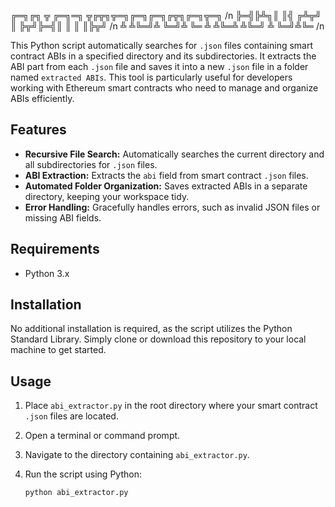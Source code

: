 ╔═╗╔╗ ╦  ╔═╗═╗ ╦╔╦╗╦═╗╔═╗╔═╗╔╦╗╔═╗╦═╗ /n
╠═╣╠╩╗║  ║╣ ╔╩╦╝ ║ ╠╦╝╠═╣║   ║ ║ ║╠╦╝ /n
╩ ╩╚═╝╩  ╚═╝╩ ╚═ ╩ ╩╚═╩ ╩╚═╝ ╩ ╚═╝╩╚═ /n


This Python script automatically searches for `.json` files containing smart contract ABIs in a specified directory and its subdirectories. It extracts the ABI part from each `.json` file and saves it into a new `.json` file in a folder named `extracted ABIs`. This tool is particularly useful for developers working with Ethereum smart contracts who need to manage and organize ABIs efficiently.

## Features

- **Recursive File Search:** Automatically searches the current directory and all subdirectories for `.json` files.
- **ABI Extraction:** Extracts the `abi` field from smart contract `.json` files.
- **Automated Folder Organization:** Saves extracted ABIs in a separate directory, keeping your workspace tidy.
- **Error Handling:** Gracefully handles errors, such as invalid JSON files or missing ABI fields.

## Requirements

- Python 3.x

## Installation

No additional installation is required, as the script utilizes the Python Standard Library. Simply clone or download this repository to your local machine to get started.

## Usage

1. Place `abi_extractor.py` in the root directory where your smart contract `.json` files are located.
2. Open a terminal or command prompt.
3. Navigate to the directory containing `abi_extractor.py`.
4. Run the script using Python:

   ```bash
   python abi_extractor.py
   
